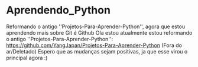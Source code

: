 # Aprendendo_Python
Reformando o antigo ''Projetos-Para-Aprender-Python'', agora que estou aprendendo mais sobre Git é Github
Ola estou atualmente estou reformando o antigo ''Projetos-Para-Aprender-Python'': https://github.com/YangJapan/Projetos-Para-Aprender-Python (Fora do ar/Deletado)
Espero que as mudanças sejam positivas, ja que esse virou o principal agora :)

